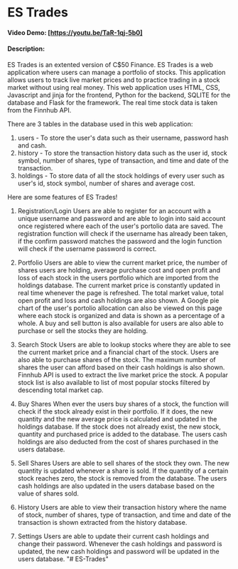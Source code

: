 # ES Trades
#### Video Demo:  [https://youtu.be/TaR-1qj-5b0]
#### Description:
ES Trades is an extented version of C$50 Finance. ES Trades is a web application where users can manage a portfolio of stocks. This application allows users to track live market prices and to practice trading in a stock market without using real money. This web application uses HTML, CSS, Javascript and jinja for the frontend, Python for the backend, SQLITE for the database and Flask for the framework. The real time stock data is taken from the Finnhub API.

There are 3 tables in the database used in this web application:
1. users -  To store the user's data such as their username, password hash and cash.
2. history - To store the transaction history data such as the user id, stock symbol, number of shares, type of transaction, and time and date of the transaction.
3. holdings - To store data of all the stock holdings of every user such as user's id, stock symbol, number of shares and average cost.

Here are some features of ES Trades!
1. Registration/Login
Users are able to register for an account with a unique username and password and are able to login into said account once registered where each of the user's portolio data are saved. The registration function will check if the username has already been taken, if the confirm password matches the password and the login function will check if the username password is correct.

2. Portfolio
Users are able to view the current market price, the number of shares users are holding, average purchase cost and open profit and loss of each stock in the users portfolio which are imported from the holdings database. The current market price is constantly updated in real time whenever the page is refreshed. The total market value, total open profit and loss and cash holdings are also shown. A Google pie chart of the user's portolio allocation can also be viewed on this page where each stock is organized and data is shown as a percentage of a whole. A buy and sell button is also available for users are also able to purchase or sell the stocks they are holding.

3. Search Stock
Users are able to lookup stocks where they are able to see the current market price and a financial chart of the stock. Users are also able to purchase shares of the stock. The maximum number of shares the user can afford based on their cash holdings is also shown. Finnhub API is used to extract the live market price the stock. A popular stock list is also available to list of most popular stocks filtered by descending total market cap.

4. Buy Shares
When ever the users buy shares of a stock, the function will check if the stock already exist in their portfolio. If it does, the new quantity and the new average price is calculated and updated in the holdings database. If the stock does not already exist, the new stock, quantity and purchased price is added to the database. The users cash holdings are also deducted from the cost of shares purchased in the users database.

5. Sell Shares
Users are able to sell shares of the stock they own. The new quantity is updated whenever a share is sold. If the quantity of a certain stock reaches zero, the stock is removed from the database. The users cash holdings are also updated in the users database based on the value of shares sold.

6. History
Users are able to view their transaction history where the name of stock, number of shares, type of transaction, and time and date of the transaction is shown extracted from the history database.

7. Settings
Users are able to update their current cash holdings and change their password. Whenever the cash holdings and password is updated, the new cash holdings and password will be updated in the users database.
"# ES-Trades" 
